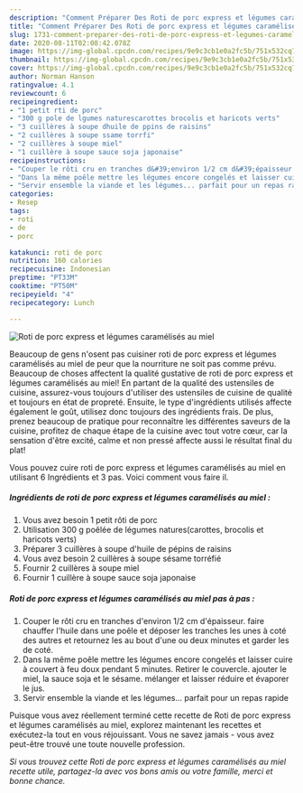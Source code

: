 ```yaml
---
description: "Comment Préparer Des Roti de porc express et légumes caramélisés au miel"
title: "Comment Préparer Des Roti de porc express et légumes caramélisés au miel"
slug: 1731-comment-preparer-des-roti-de-porc-express-et-legumes-caramelises-au-miel
date: 2020-08-11T02:08:42.078Z
image: https://img-global.cpcdn.com/recipes/9e9c3cb1e0a2fc5b/751x532cq70/roti-de-porc-express-et-legumes-caramelises-au-miel-photo-principale-de-la-recette.jpg
thumbnail: https://img-global.cpcdn.com/recipes/9e9c3cb1e0a2fc5b/751x532cq70/roti-de-porc-express-et-legumes-caramelises-au-miel-photo-principale-de-la-recette.jpg
cover: https://img-global.cpcdn.com/recipes/9e9c3cb1e0a2fc5b/751x532cq70/roti-de-porc-express-et-legumes-caramelises-au-miel-photo-principale-de-la-recette.jpg
author: Norman Hanson
ratingvalue: 4.1
reviewcount: 6
recipeingredient:
- "1 petit rti de porc"
- "300 g pole de lgumes naturescarottes brocolis et haricots verts"
- "3 cuillères à soupe dhuile de ppins de raisins"
- "2 cuillères à soupe ssame torrfi"
- "2 cuillères à soupe miel"
- "1 cuillère à soupe sauce soja japonaise"
recipeinstructions:
- "Couper le rôti cru en tranches d&#39;environ 1/2 cm d&#39;épaisseur. faire chauffer l&#39;huile dans une poêle et déposer les tranches les unes à coté des autres et retournez les au bout d&#39;une ou deux minutes et garder les de coté."
- "Dans la même poêle mettre les légumes encore congelés et laisser cuire à couvert à feu doux pendant 5 minutes. Retirer le couvercle. ajouter le miel, la sauce soja et le sésame. mélanger et laisser réduire et évaporer le jus."
- "Servir ensemble la viande et les légumes... parfait pour un repas rapide"
categories:
- Resep
tags:
- roti
- de
- porc

katakunci: roti de porc 
nutrition: 160 calories
recipecuisine: Indonesian
preptime: "PT33M"
cooktime: "PT50M"
recipeyield: "4"
recipecategory: Lunch

---
```



![Roti de porc express et légumes caramélisés au miel](https://img-global.cpcdn.com/recipes/9e9c3cb1e0a2fc5b/751x532cq70/roti-de-porc-express-et-legumes-caramelises-au-miel-photo-principale-de-la-recette.jpg)

Beaucoup de gens n'osent pas cuisiner roti de porc express et légumes caramélisés au miel de peur que la nourriture ne soit pas comme prévu. Beaucoup de choses affectent la qualité gustative de roti de porc express et légumes caramélisés au miel! En partant de la qualité des ustensiles de cuisine, assurez-vous toujours d'utiliser des ustensiles de cuisine de qualité et toujours en état de propreté. Ensuite, le type d'ingrédients utilisés affecte également le goût, utilisez donc toujours des ingrédients frais. De plus, prenez beaucoup de pratique pour reconnaître les différentes saveurs de la cuisine, profitez de chaque étape de la cuisine avec tout votre cœur, car la sensation d'être excité, calme et non pressé affecte aussi le résultat final du plat!

<!--inarticleads1-->

Vous pouvez cuire roti de porc express et légumes caramélisés au miel en utilisant 6 Ingrédients et 3 pas. Voici comment vous faire il.

##### Ingrédients de roti de porc express et légumes caramélisés au miel :

1. Vous avez besoin 1 petit rôti de porc
1. Utilisation 300 g poêlée de légumes natures(carottes, brocolis et haricots verts)
1. Préparer 3 cuillères à soupe d&#39;huile de pépins de raisins
1. Vous avez besoin 2 cuillères à soupe sésame torréfié
1. Fournir 2 cuillères à soupe miel
1. Fournir 1 cuillère à soupe sauce soja japonaise




<!--inarticleads2-->

##### Roti de porc express et légumes caramélisés au miel pas à pas :

1. Couper le rôti cru en tranches d&#39;environ 1/2 cm d&#39;épaisseur. faire chauffer l&#39;huile dans une poêle et déposer les tranches les unes à coté des autres et retournez les au bout d&#39;une ou deux minutes et garder les de coté.
1. Dans la même poêle mettre les légumes encore congelés et laisser cuire à couvert à feu doux pendant 5 minutes. Retirer le couvercle. ajouter le miel, la sauce soja et le sésame. mélanger et laisser réduire et évaporer le jus.
1. Servir ensemble la viande et les légumes... parfait pour un repas rapide




<!--inarticleads1-->

<p>
Puisque vous avez réellement terminé cette recette de Roti de porc express et légumes caramélisés au miel, explorez maintenant les recettes et exécutez-la tout en vous réjouissant. Vous ne savez jamais - vous avez peut-être trouvé une toute nouvelle profession.
</p>

<p>
<i>Si vous trouvez cette Roti de porc express et légumes caramélisés au miel recette utile, partagez-la avec vos bons amis ou votre famille, merci et bonne chance.</i>
</p>
